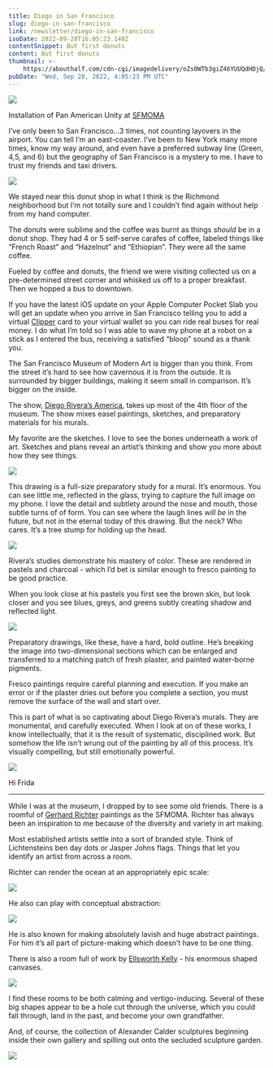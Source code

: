 ```yaml
---
title: Diego in San Francisco
slug: diego-in-san-francisco
link: /newsletter/diego-in-san-francisco
isoDate: 2022-09-28T16:05:23.148Z
contentSnippet: But first donuts
content: But first donuts
thumbnail: >-
    https://abouthalf.com/cdn-cgi/imagedelivery/oZs0WTb3giZ46YUUQdHDjQ/cc4acdcd-03ef-41ce-fb01-c659a78c3700/width=1200,format=auto
pubDate: "Wed, Sep 28, 2022, 4:05:23 PM UTC"
---
```


![](https://abouthalf.com/cdn-cgi/imagedelivery/oZs0WTb3giZ46YUUQdHDjQ/61b42bb5-0970-4df6-a372-082181158900/width=1200,format=auto)

Installation of Pan American Unity at [SFMOMA](https://www.sfmoma.org/exhibition/pan-american-unity/)

I’ve only been to San Francisco…3 times, not counting layovers in the airport. You can tell I’m an east-coaster. I’ve been to New York many more times, know my way around, and even have a preferred subway line (Green, 4,5, and 6) but the geography of San Francisco is a mystery to me. I have to trust my friends and taxi drivers.

![](https://abouthalf.com/cdn-cgi/imagedelivery/oZs0WTb3giZ46YUUQdHDjQ/3f4a71e1-42a9-4c9b-1ed2-afbb83152e00/width=1200,format=auto)

We stayed near this donut shop in what I think is the Richmond neighborhood but I’m not totally sure and I couldn’t find again without help from my hand computer.

The donuts were sublime and the coffee was burnt as things _should_ be in a donut shop. They had 4 or 5 self-serve carafes of coffee, labeled things like “French Roast” and “Hazelnut” and “Ethiopian”. They were all the same coffee.

Fueled by coffee and donuts, the friend we were visiting collected us on a pre-determined street corner and whisked us off to a proper breakfast. Then we hopped a bus to downtown.

If you have the latest iOS update on your Apple Computer Pocket Slab you will get an update when you arrive in San Francisco telling you to add a virtual [Clipper](https://www.clippercard.com/ClipperWeb/) card to your virtual wallet so you can ride real buses for real money. I do what I’m told so I was able to wave my phone at a robot on a stick as I entered the bus, receiving a satisfied “bloop” sound as a thank you.

The San Francisco Museum of Modern Art is bigger than you think. From the street it’s hard to see how cavernous it is from the outside. It is surrounded by bigger buildings, making it seem small in comparison. It’s bigger on the inside.

The show, [Diego Rivera’s America](https://www.sfmoma.org/exhibition/diego-riveras-america/), takes up most of the 4th floor of the museum. The show mixes easel paintings, sketches, and preparatory materials for his murals.

My favorite are the sketches. I love to see the bones underneath a work of art. Sketches and plans reveal an artist’s thinking and show you more about how they see things.

![](https://abouthalf.com/cdn-cgi/imagedelivery/oZs0WTb3giZ46YUUQdHDjQ/5a9610d6-76e4-4a0e-bf14-c400a1cc9c00/width=1200,format=auto)

This drawing is a full-size preparatory study for a mural. It’s enormous. You can see little me, reflected in the glass, trying to capture the full image on my phone. I love the detail and subtlety around the nose and mouth, those subtle turns of of form. You can see where the laugh lines _will be_ in the future, but not in the eternal today of this drawing. But the neck? Who cares. It’s a tree stump for holding up the head.

![](https://abouthalf.com/cdn-cgi/imagedelivery/oZs0WTb3giZ46YUUQdHDjQ/15596d51-bcf9-4639-e160-00939110b200/width=1200,format=auto)

Rivera’s studies demonstrate his mastery of color. These are rendered in pastels and charcoal - which I’d bet is similar enough to fresco painting to be good practice.

When you look close at his pastels you first see the brown skin, but look closer and you see blues, greys, and greens subtly creating shadow and reflected light.

![](https://abouthalf.com/cdn-cgi/imagedelivery/oZs0WTb3giZ46YUUQdHDjQ/1b3d0a19-f8f2-474f-8042-55fe287d3c00/width=1200,format=auto)

Preparatory drawings, like these, have a hard, bold outline. He’s breaking the image into two-dimensional sections which can be enlarged and transferred to a matching patch of fresh plaster, and painted water-borne pigments.

Fresco paintings require careful planning and execution. If you make an error or if the plaster dries out before you complete a section, you must remove the surface of the wall and start over.

This is part of what is so captivating about Diego Rivera’s murals. They are monumental, and carefully executed. When I look at on of these works, I know intellectually, that it is the result of systematic, disciplined work. But somehow the life isn’t wrung out of the painting by all of this process. It’s visually compelling, but still emotionally powerful.

![](https://abouthalf.com/cdn-cgi/imagedelivery/oZs0WTb3giZ46YUUQdHDjQ/20ea658b-3ef5-4b94-0cd5-d660a22ee200/width=1200,format=auto)

Hi Frida

---

While I was at the museum, I dropped by to see some old friends. There is a roomful of [Gerhard Richter](https://en.wikipedia.org/wiki/Gerhard_Richter) paintings as the SFMOMA. Richter has always been an inspiration to me because of the diversity and variety in art making.

Most established artists settle into a sort of branded style. Think of Lichtensteins ben day dots or Jasper Johns flags. Things that let you identify an artist from across a room.

Richter can render the ocean at an appropriately epic scale:

![](https://abouthalf.com/cdn-cgi/imagedelivery/oZs0WTb3giZ46YUUQdHDjQ/cf4e3441-5ecb-4e49-c94f-2c6073ccba00/width=1200,format=auto)

He also can play with conceptual abstraction:

![](https://abouthalf.com/cdn-cgi/imagedelivery/oZs0WTb3giZ46YUUQdHDjQ/e75cf23f-e7c0-4201-41c8-671894629100/width=1200,format=auto)

He is also known for making absolutely lavish and huge abstract paintings. For him it’s all part of picture-making which doesn’t have to be one thing.

There is also a room full of work by [Ellsworth Kelly](https://en.wikipedia.org/wiki/Ellsworth_Kelly) - his enormous shaped canvases.

![](https://abouthalf.com/cdn-cgi/imagedelivery/oZs0WTb3giZ46YUUQdHDjQ/d634d229-a276-427a-d9d2-afed97476f00/width=1200,format=auto)

I find these rooms to be both calming and vertigo-inducing. Several of these big shapes appear to be a hole cut through the universe, which you could fall through, land in the past, and become your own grandfather.

And, of course, the collection of Alexander Calder sculptures beginning inside their own gallery and spilling out onto the secluded sculpture garden.

![](https://abouthalf.com/cdn-cgi/imagedelivery/oZs0WTb3giZ46YUUQdHDjQ/bc9f8d7a-1173-4b17-d27a-b176b87a3900/width=1200,format=auto)
